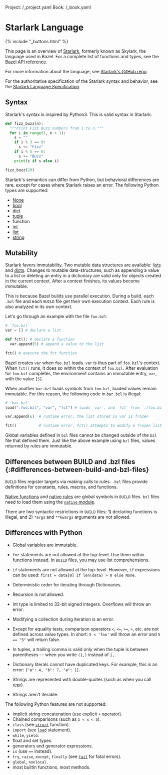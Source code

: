 Project: /_project.yaml
Book: /_book.yaml

# Starlark Language

{% include "_buttons.html" %}

<!-- [TOC] -->

This page is an overview of [Starlark](https://github.com/bazelbuild/starlark),
formerly known as Skylark, the language used in Bazel. For a complete list of
functions and types, see the [Bazel API reference](/rules/lib/overview).

For more information about the language, see [Starlark's GitHub repo](https://github.com/bazelbuild/starlark/).

For the authoritative specification of the Starlark syntax and
behavior, see the [Starlark Language Specification](https://github.com/bazelbuild/starlark/blob/master/spec.md).

## Syntax

Starlark's syntax is inspired by Python3. This is valid syntax in Starlark:

```python
def fizz_buzz(n):
  """Print Fizz Buzz numbers from 1 to n."""
  for i in range(1, n + 1):
    s = ""
    if i % 3 == 0:
      s += "Fizz"
    if i % 5 == 0:
      s += "Buzz"
    print(s if s else i)

fizz_buzz(20)
```

Starlark's semantics can differ from Python, but behavioral differences are
rare, except for cases where Starlark raises an error. The following Python
types are supported:

* [None](lib/globals#None)
* [bool](lib/bool)
* [dict](lib/dict)
* [tuple](lib/globals#tuple)
* function
* [int](lib/int)
* [list](lib/list)
* [string](lib/string)

## Mutability

Starlark favors immutability. Two mutable data structures are available:
[lists](lib/list) and [dicts](lib/dict). Changes to mutable
data-structures, such as appending a value to a list or deleting an entry in a
dictionary are valid only for objects created in the current context. After a
context finishes, its values become immutable.

This is because Bazel builds use parallel execution. During a build, each `.bzl`
file and each `BUILD` file get their own execution context. Each rule is also
analyzed in its own context.

Let's go through an example with the file `foo.bzl`:

```python
# `foo.bzl`
var = [] # declare a list

def fct(): # declare a function
  var.append(5) # append a value to the list

fct() # execute the fct function
```

Bazel creates `var` when `foo.bzl` loads. `var` is thus part of `foo.bzl`'s
context. When `fct()` runs, it does so within the context of `foo.bzl`. After
evaluation for `foo.bzl` completes, the environment contains an immutable entry,
`var`, with the value `[5]`.

When another `bar.bzl` loads symbols from `foo.bzl`, loaded values remain
immutable. For this reason, the following code in `bar.bzl` is illegal:

```python
# `bar.bzl`
load(":foo.bzl", "var", "fct") # loads `var`, and `fct` from `./foo.bzl`

var.append(6)  # runtime error, the list stored in var is frozen

fct()          # runtime error, fct() attempts to modify a frozen list
```

Global variables defined in `bzl` files cannot be changed outside of the
`bzl` file that defined them. Just like the above example using `bzl` files,
values returned by rules are immutable.

## Differences between BUILD and .bzl files {:#differences-between-build-and-bzl-files}

`BUILD` files register targets via making calls to rules. `.bzl` files provide
definitions for constants, rules, macros, and functions.

[Native functions](/reference/be/functions) and [native rules](
/reference/be/overview#language-specific-native-rules) are global symbols in
`BUILD` files. `bzl` files need to load them using the [`native` module](
/rules/lib/toplevel/native).

There are two syntactic restrictions in `BUILD` files: 1) declaring functions is
illegal, and 2) `*args` and `**kwargs` arguments are not allowed.

## Differences with Python

* Global variables are immutable.

* `for` statements are not allowed at the top-level. Use them within functions
  instead. In `BUILD` files, you may use list comprehensions.

* `if` statements are not allowed at the top-level. However, `if` expressions
  can be used: `first = data[0] if len(data) > 0 else None`.

* Deterministic order for iterating through Dictionaries.

* Recursion is not allowed.

* Int type is limited to 32-bit signed integers. Overflows will throw an error.

* Modifying a collection during iteration is an error.

* Except for equality tests, comparison operators `<`, `<=`, `>=`, `>`, etc. are
not defined across value types. In short: `5 < 'foo'` will throw an error and
`5 == "5"` will return false.

* In tuples, a trailing comma is valid only when the tuple is between
  parentheses — when you write `(1,)` instead of `1,`.

* Dictionary literals cannot have duplicated keys. For example, this is an
  error: `{"a": 4, "b": 7, "a": 1}`.

* Strings are represented with double-quotes (such as when you call
  [repr](lib/globals#repr)).

* Strings aren't iterable.

The following Python features are not supported:

* implicit string concatenation (use explicit `+` operator).
* Chained comparisons (such as `1 < x < 5`).
* `class` (see [`struct`](lib/struct#struct) function).
* `import` (see [`load`](/extending/concepts#loading-an-extension) statement).
* `while`, `yield`.
* float and set types.
* generators and generator expressions.
* `is` (use `==` instead).
* `try`, `raise`, `except`, `finally` (see [`fail`](lib/globals#fail) for fatal errors).
* `global`, `nonlocal`.
* most builtin functions, most methods.
